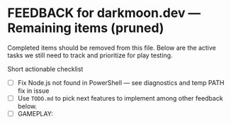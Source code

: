 # FEEDBACK for darkmoon.dev — Remaining items (pruned)

Completed items should be removed from this file. Below are the active tasks we still need to track and prioritize for play testing.

Short actionable checklist

- [ ] Fix Node.js not found in PowerShell — see diagnostics and temp PATH fix in issue
- [ ] Use `TODO.md` to pick next features to implement among other feedback below.
- [ ] GAMEPLAY:

